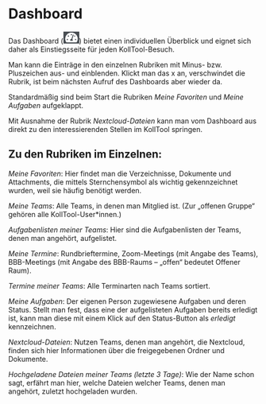 
# Dashboard

Das Dashboard \(![Dashboard_Icon](attachments/dashboard_icon.png)\) bietet einen individuellen Überblick und eignet sich daher als Einstiegsseite für jeden KollTool-Besuch. 

Man kann die Einträge in den einzelnen Rubriken mit Minus- bzw. Pluszeichen aus- und einblenden. Klickt man das x an, verschwindet die Rubrik, ist beim nächsten Aufruf des Dashboards aber wieder da.

Standardmäßig sind beim Start die Rubriken *Meine Favoriten* und *Meine Aufgaben* aufgeklappt.

Mit Ausnahme der Rubrik *Nextcloud-Dateien* kann man vom Dashboard aus direkt zu den interessierenden Stellen im KollTool springen.

## Zu den Rubriken im Einzelnen:

*Meine Favoriten*: Hier findet man die Verzeichnisse, Dokumente und Attachments, die mittels Sternchensymbol als wichtig gekennzeichnet wurden, weil sie häufig benötigt werden.

*Meine Teams*: Alle Teams, in denen man Mitglied ist. \(Zur „offenen Gruppe“ gehören alle KollTool-User\*innen.\)

*Aufgabenlisten meiner Teams*: Hier sind die Aufgabenlisten der Teams, denen man angehört, aufgelistet.

*Meine Termine*: Rundbrieftermine, Zoom-Meetings \(mit Angabe des Teams\), BBB-Meetings \(mit Angabe des BBB-Raums – „offen“ bedeutet Offener Raum\).

*Termine meiner Teams*: Alle Terminarten nach Teams sortiert.

*Meine Aufgaben*: Der eigenen Person zugewiesene Aufgaben und deren Status. Stellt man fest, dass eine der aufgelisteten Aufgaben bereits erledigt ist, kann man diese mit einem Klick auf den Status-Button als *erledigt* kennzeichnen.

*Nextcloud-Dateien*: Nutzen Teams, denen man angehört, die Nextcloud, finden sich hier Informationen über die freigegebenen Ordner und Dokumente.

*Hochgeladene Dateien meiner Teams \(letzte 3 Tage\)*: Wie der Name schon sagt, erfährt man hier, welche Dateien welcher Teams, denen man angehört, zuletzt hochgeladen wurden.